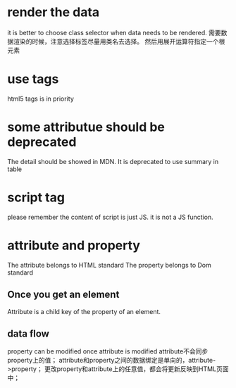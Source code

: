 # render the data
it is better to choose class selector when data needs to be rendered.
需要数据渲染的时候，注意选择标签尽量用类名去选择。
然后用展开运算符指定一个根元素

# use tags
html5 tags is in priority

# some attributue should be deprecated
The detail should be showed in MDN.
It is deprecated to use summary in table

# script tag
please remember the content of script is just JS.
it is not a JS function.

# attribute and property
The attribute belongs to HTML standard
The property belongs to Dom standard

## Once you get an element
Attribute is a child key of the property of an element.

## data flow
property can be modified once attribute is modified
attribute不会同步property上的值；
attribute和property之间的数据绑定是单向的，attribute->property；
更改property和attribute上的任意值，都会将更新反映到HTML页面中；
